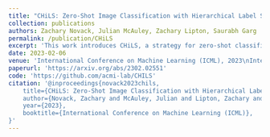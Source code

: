 ```yaml
---
title: "CHiLS: Zero-Shot Image Classification with Hierarchical Label Sets"
collection: publications
authors: Zachary Novack, Julian McAuley, Zachary Lipton, Saurabh Garg
permalink: /publication/CHiLS
excerpt: 'This work introduces CHiLS, a strategy for zero-shot classification to improve CLIP-like models that focuses on improving class names and utilizes implicit semantic hierarchies to enhance accuracy without requiring additional training.'
date: 2023-02-06
venue: 'International Conference on Machine Learning (ICML), 2023\nInternational Conference on Learning Representation (ICML), 2023'
paperurl: 'https://arxiv.org/abs/2302.02551'
code: 'https://github.com/acmi-lab/CHILS'
citation: '@inproceedings{novack2023chils,
    title={CHiLS: Zero-Shot Image Classification with Hierarchical Label Sets},
    author={Novack, Zachary and McAuley, Julian and Lipton, Zachary and Garg, Saurabh},
    year={2023},
    booktitle={International Conference on Machine Learning (ICML)}, 
}'
---
```

<!-- This paper is about the number 1. The number 2 is left for future work.

[Download paper here](http://academicpages.github.io/files/paper1.pdf)

Recommended citation: Your Name, You. (2009). "Paper Title Number 1." <i>Journal 1</i>. 1(1). -->